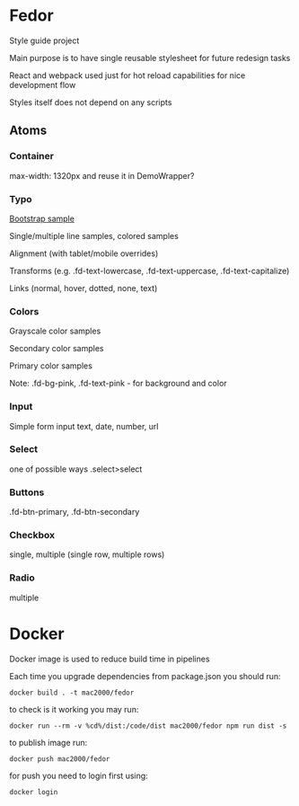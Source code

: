 # Fedor

Style guide project

Main purpose is to have single reusable stylesheet for future redesign tasks

React and webpack used just for hot reload capabilities for nice development flow

Styles itself does not depend on any scripts


## Atoms

### Container

max-width: 1320px and reuse it in DemoWrapper?

### Typo

[Bootstrap sample](http://getbootstrap.com/css/#type)

Single/multiple line samples, colored samples

Alignment (with tablet/mobile overrides)

Transforms (e.g. .fd-text-lowercase, .fd-text-uppercase, .fd-text-capitalize)

Links (normal, hover, dotted, none, text)

### Colors

Grayscale color samples

Secondary color samples

Primary color samples

Note: .fd-bg-pink, .fd-text-pink - for background and color

### Input

Simple form input text, date, number, url

### Select

one of possible ways .select>select

### Buttons

.fd-btn-primary, .fd-btn-secondary

### Checkbox

single, multiple (single row, multiple rows)

### Radio

multiple

# Docker

Docker image is used to reduce build time in pipelines

Each time you upgrade dependencies from package.json you should run:

	docker build . -t mac2000/fedor

to check is it working you may run:

	docker run --rm -v %cd%/dist:/code/dist mac2000/fedor npm run dist -s

to publish image run:

	docker push mac2000/fedor

for push you need to login first using:

	docker login
